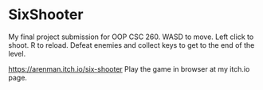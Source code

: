 # SixShooter
My final project submission for OOP CSC 260. WASD to move. Left click to shoot. R to reload. Defeat enemies and collect keys to get to the end of the level.

https://arenman.itch.io/six-shooter
Play the game in browser at my itch.io page.
